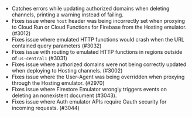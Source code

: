 - Catches errors while updating authorized domains when deleting channels, printing a warning instead of failing.
- Fixes issue where `host` header was being incorrectly set when proxying to Cloud Run or Cloud Functions for Firebase from the Hosting emulator. (#3012)
- Fixes issue where emulated HTTP functions would crash when the URL contained query parameters (#3032)
- Fixes issue with routing to emulated HTTP functions in regions outside of `us-central1` (#3031)
- Fixes issue where authorized domains were not being correctly updated when deploying to Hosting channels. (#3002)
- Fixes issue where the User-Agent was being overridden when proxying through the Hosting emulator. (#2970)
- Fixes issue where Firestore Emulator wrongly triggers events on deleting an nonexistent document (#3043).
- Fixes issue where Auth emulator APIs require Oauth security for incoming requests. (#3044)
